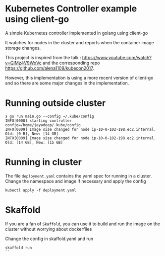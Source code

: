 # Kubernetes Controller example using client-go

A simple Kubernetes controller implemented in golang using client-go

It watches for nodes in the cluster and reports when the container image storage changes.

This project is inspired from the talk : <https://www.youtube.com/watch?v=QIMz4V9WxVc> and the corresponding repo <https://github.com/alena1108/kubecon2017>.

However, this implementation is using a more recent version of client-go and so there are some major changes in the implementation.

# Running outside cluster

```
❯ go run main.go --config ~/.kube/config
INFO[0000] starting controller                           config=/home/jayadeep/.kube/config
INFO[0009] Image size changed for node ip-10-0-102-198.ec2.internal. Old: [0 B], New: [14 GB]
INFO[0009] Image size changed for node ip-10-0-102-198.ec2.internal. Old: [14 GB], New: [15 GB]
```

# Running in cluster

The file `deployment.yaml` contains the yaml spec for running in a cluster. Change the namespace and image if necessary and apply the config


```
kubectl apply -f deployment.yaml
```

# Skaffold

If you are a fan of `Skaffold`, you can use it to build and run the image on the cluster without worrying about dockerfiles


Change the config in skaffold.yaml and run
```
skaffold run
``

